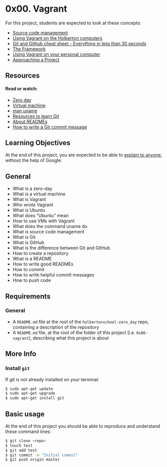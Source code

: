 # 0x00. Vagrant

For this project, students are expected to look at these concepts:

- [Source code management](https://intranet.hbtn.io/concepts/22)
- [Using Vagrant on the Holberton computers](https://intranet.hbtn.io/concepts/53)
- [Git and Github cheat sheet - Everything in less than 30 seconds](https://intranet.hbtn.io/concepts/57)
- [The Framework](https://intranet.hbtn.io/concepts/75)
- [Using Vagrant on your personal computer](https://intranet.hbtn.io/concepts/81)
- [Approaching a Project](https://intranet.hbtn.io/concepts/350)

## Resources
#### Read or watch:

- [Zero day](https://en.wikipedia.org/wiki/Zero-day_(computing))
- [Virtual machine](https://en.wikipedia.org/wiki/Virtual_machine)
- [man uname](https://linux.die.net/man/1/uname)
- [Resources to learn Git](https://try.github.io/)
- [About READMEs](https://docs.github.com/en/free-pro-team@latest/github/creating-cloning-and-archiving-repositories/about-readmes)
- [How to write a Git commit message](https://chris.beams.io/posts/git-commit/#seven-rules)

## Learning Objectives
At the end of this project, you are expected to be able to [explain to anyone](https://fs.blog/2012/04/feynman-technique/), without the help of Google:

## General
- What is a zero-day
- What is a virtual machine
- What is Vagrant
- Who wrote Vagrant
- What is Ubuntu
- What does “Ubuntu” mean
- How to use VMs with Vagrant
- What does the command uname do
- What is source code management
- What is Git
- What is GitHub
- What is the difference between Git and GitHub
- How to create a repository
- What is a README
- How to write good READMEs
- How to commit
- How to write helpful commit messages
- How to push code
## Requirements
### General
- A ```README.md``` file at the root of the ```holbertonschool-zero_day``` repo, containing a description of the repository
- A ```README.md``` file, at the root of the folder of this project (i.e. ```0x00-vagrant```), describing what this project is about
## More Info
### Install ```git```
If git is not already installed on your terminal:
```bash
$ sudo apt-get update
$ sudo apt-get upgrade
$ sudo apt-get install git
```
## Basic usage
At the end of this project you should be able to reproduce and understand these command lines:
```bash
$ git clone <repo>
$ touch test
$ git add test
$ git commit -m "Initial commit"
$ git push origin master
```